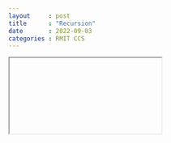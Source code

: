 ```yaml
---
layout     : post
title      : "Recursion"
date       : 2022-09-03
categories : RMIT CCS
---
```


<iframe  id='recursion'>
</iframe>
<script>
    const recursion_frame = document.getElementById ('recursion')
    console.dir (recursion_frame)
    recursion_frame.width = recursion_frame.parentNode.scrollWidth
    recursion_frame.height = recursion_frame.width
    const i = !location.search ? 1 :
      Number (location.search.split ("?").pop ()) + 1
    const url = `http://thomas.capogre.co/rmit/ccs/2022/09/03/recursion.html?${ i }`
    recursion_frame.src=url
</script>